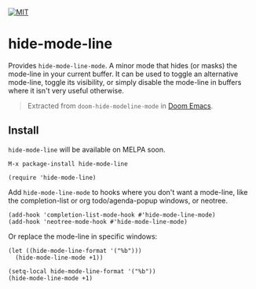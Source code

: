 [![MIT](https://img.shields.io/badge/license-MIT-green.svg?style=flat-square)](./LICENSE)

# hide-mode-line

Provides `hide-mode-line-mode`. A minor mode that hides (or masks) the mode-line
in your current buffer. It can be used to toggle an alternative mode-line,
toggle its visibility, or simply disable the mode-line in buffers where it isn't
very useful otherwise.

> Extracted from `doom-hide-modeline-mode` in [Doom Emacs][doom].

## Install

`hide-mode-line` will be available on MELPA soon.

`M-x package-install hide-mode-line`

```emacs-lisp
(require 'hide-mode-line)
```

Add `hide-mode-line-mode` to hooks where you don't want a mode-line, like the
completion-list or org todo/agenda-popup windows, or neotree.

```emacs-lisp
(add-hook 'completion-list-mode-hook #'hide-mode-line-mode)
(add-hook 'neotree-mode-hook #'hide-mode-line-mode)
```

Or replace the mode-line in specific windows:

```emacs-lisp
(let ((hide-mode-line-format '("%b")))
  (hide-mode-line-mode +1))

(setq-local hide-mode-line-format '("%b"))
(hide-mode-line-mode +1)
```


[doom]: https://github.com/hlissner/doom-emacs
